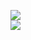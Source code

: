 [![](https://img.shields.io/badge/Made%20With-Github%20Spray-lightgrey.svg?style=for-the-badge&logo=github)](https://github.com/Annihil/github-spray#32290)  
[![](https://i.imgur.com/2DrTn0Z.gif)](https://github.com/Annihil/github-spray)
